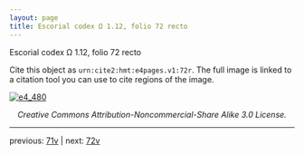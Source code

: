 ```yaml
---
layout: page
title: Escorial codex Ω 1.12, folio 72 recto
---
```


Escorial codex Ω 1.12, folio 72 recto

Cite this object as `urn:cite2:hmt:e4pages.v1:72r`.  The full image is linked to a citation tool you can use to cite regions of the image.

[![e4_480](http://www.homermultitext.org/iipsrv?IIIF=/project/homer/pyramidal/deepzoom/hmt/e4img/2017a/e4_480.tif/full/800,/0/default.jpg)](http://www.homermultitext.org/ict2/?urn=urn:cite2:hmt:e4img.2017a:e4_480) 

<p style="text-align: center; font-style: italic;">Creative Commons Attribution-Noncommercial-Share Alike 3.0 License.</p>

---

previous: [71v](../71v/) | next: [72v](../72v/)